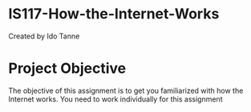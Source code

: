 # IS117-How-the-Internet-Works

Created by Ido Tanne

# Project Objective
The objective of this assignment is to get you familiarized with how the Internet works. You need to work individually for this assignment
